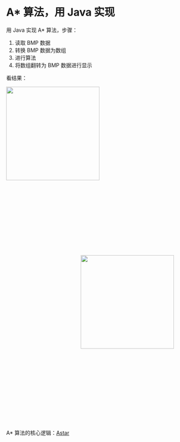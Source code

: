 # A* 算法，用 Java 实现

用 Java 实现 A* 算法，步骤：

1. 读取 BMP 数据
2. 转换 BMP 数据为数组
3. 进行算法
4. 将数组翻转为 BMP 数据进行显示

看结果：

<div style="overflow-x:scroll">
    <img width="250px" height="250px" src="http://oqi9oxytf.bkt.clouddn.com/17-9-2/11986200.jpg">
    <img style="margin:200px" width="250px" height="250px" src="http://oqi9oxytf.bkt.clouddn.com/17-9-2/41530155.jpg">
</div>

A* 算法的核心逻辑：[Astar](https://github.com/ClaymanTwinkle/astar)
